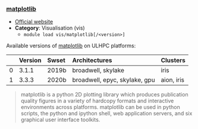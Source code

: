 ### [matplotlib](https://matplotlib.org)

* [Official website](https://matplotlib.org)
* __Category__: Visualisation (vis)
    -  `module load vis/matplotlib[/<version>]`

Available versions of [matplotlib](https://matplotlib.org) on ULHPC platforms:

|    | Version   | Swset   | Architectures                 | Clusters   |
|---:|:----------|:--------|:------------------------------|:-----------|
|  0 | 3.1.1     | 2019b   | broadwell, skylake            | iris       |
|  1 | 3.3.3     | 2020b   | broadwell, epyc, skylake, gpu | aion, iris |

> matplotlib is a python 2D plotting library which produces publication quality figures in a variety of hardcopy formats and interactive environments across platforms. matplotlib can be used in python scripts, the python and ipython shell, web application servers, and six graphical user interface toolkits.
